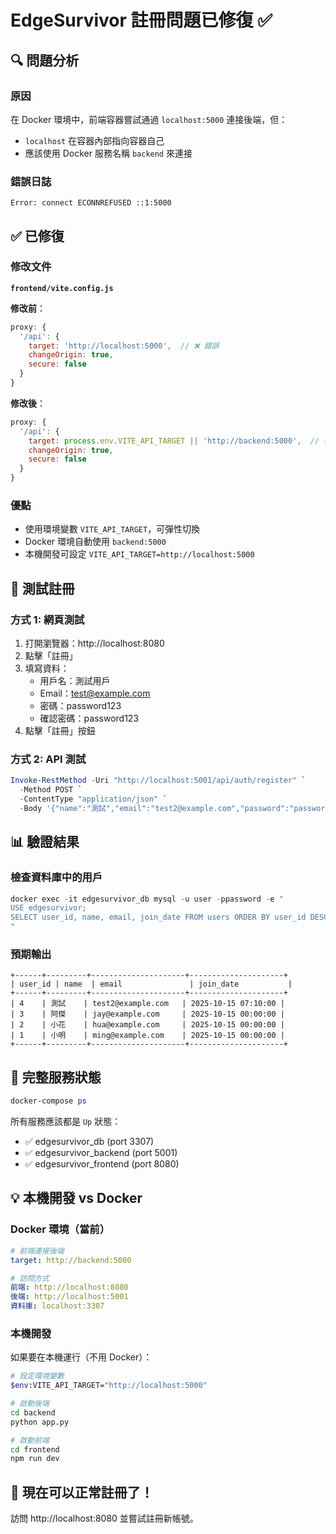 # EdgeSurvivor 註冊問題已修復 ✅

## 🔍 問題分析

### 原因
在 Docker 環境中，前端容器嘗試通過 `localhost:5000` 連接後端，但：
- `localhost` 在容器內部指向容器自己
- 應該使用 Docker 服務名稱 `backend` 來連接

### 錯誤日誌
```
Error: connect ECONNREFUSED ::1:5000
```

## ✅ 已修復

### 修改文件
**`frontend/vite.config.js`**

**修改前**：
```javascript
proxy: {
  '/api': {
    target: 'http://localhost:5000',  // ❌ 錯誤
    changeOrigin: true,
    secure: false
  }
}
```

**修改後**：
```javascript
proxy: {
  '/api': {
    target: process.env.VITE_API_TARGET || 'http://backend:5000',  // ✅ 正確
    changeOrigin: true,
    secure: false
  }
}
```

### 優點
- 使用環境變數 `VITE_API_TARGET`，可彈性切換
- Docker 環境自動使用 `backend:5000`
- 本機開發可設定 `VITE_API_TARGET=http://localhost:5000`

## 🧪 測試註冊

### 方式 1: 網頁測試
1. 打開瀏覽器：http://localhost:8080
2. 點擊「註冊」
3. 填寫資料：
   - 用戶名：測試用戶
   - Email：test@example.com
   - 密碼：password123
   - 確認密碼：password123
4. 點擊「註冊」按鈕

### 方式 2: API 測試
```powershell
Invoke-RestMethod -Uri "http://localhost:5001/api/auth/register" `
  -Method POST `
  -ContentType "application/json" `
  -Body '{"name":"測試","email":"test2@example.com","password":"password123"}'
```

## 📊 驗證結果

### 檢查資料庫中的用戶
```powershell
docker exec -it edgesurvivor_db mysql -u user -ppassword -e "
USE edgesurvivor;
SELECT user_id, name, email, join_date FROM users ORDER BY user_id DESC LIMIT 5;
"
```

### 預期輸出
```
+------+---------+---------------------+---------------------+
| user_id | name  | email               | join_date           |
+------+---------+---------------------+---------------------+
| 4    | 測試    | test2@example.com   | 2025-10-15 07:10:00 |
| 3    | 阿傑    | jay@example.com     | 2025-10-15 00:00:00 |
| 2    | 小花    | hua@example.com     | 2025-10-15 00:00:00 |
| 1    | 小明    | ming@example.com    | 2025-10-15 00:00:00 |
+------+---------+---------------------+---------------------+
```

## 🚀 完整服務狀態

```powershell
docker-compose ps
```

所有服務應該都是 `Up` 狀態：
- ✅ edgesurvivor_db (port 3307)
- ✅ edgesurvivor_backend (port 5001)
- ✅ edgesurvivor_frontend (port 8080)

## 💡 本機開發 vs Docker

### Docker 環境（當前）
```yaml
# 前端連接後端
target: http://backend:5000

# 訪問方式
前端: http://localhost:8080
後端: http://localhost:5001
資料庫: localhost:3307
```

### 本機開發
如果要在本機運行（不用 Docker）：

```bash
# 設定環境變數
$env:VITE_API_TARGET="http://localhost:5000"

# 啟動後端
cd backend
python app.py

# 啟動前端
cd frontend
npm run dev
```

## 🎉 現在可以正常註冊了！

訪問 http://localhost:8080 並嘗試註冊新帳號。
